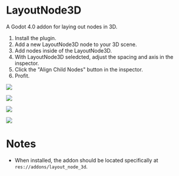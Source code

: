 # LayoutNode3D

A Godot 4.0 addon for laying out nodes in 3D.

1. Install the plugin.
2. Add a new LayoutNode3D node to your 3D scene.
3. Add nodes inside of the LayoutNode3D.
4. With LayoutNode3D seledcted, adjust the spacing and axis in the inspector.
5. Click the "Align Child Nodes" button in the inspector.
6. Profit.

![](https://i.imgur.com/aPj0Rau.png)

![](https://i.imgur.com/ZzKbHmD.png)

![](https://i.imgur.com/zJcW7It.png)

![](https://i.imgur.com/TOUVySa.png)

# Notes

- When installed, the addon should be located specifically at `res://addons/layout_node_3d`.